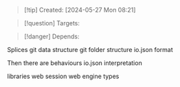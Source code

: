 
>[!tip] Created: [2024-05-27 Mon 08:21]

>[!question] Targets: 

>[!danger] Depends: 

Splices
git data structure
git folder structure
io.json format

Then there are behaviours
io.json interpretation

libraries
web session
web engine
types